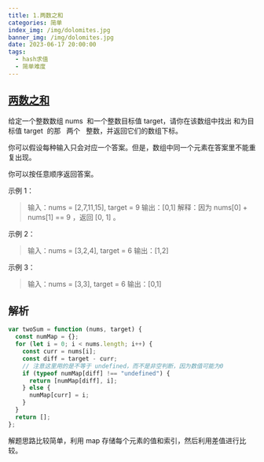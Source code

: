 ```yaml
---
title: 1.两数之和
categories: 简单
index_img: /img/dolomites.jpg
banner_img: /img/dolomites.jpg
date: 2023-06-17 20:00:00
tags:
  - hash求值
  - 简单难度
---
```


## [两数之和](https://leetcode.cn/problems/two-sum/)

给定一个整数数组 nums  和一个整数目标值 target，请你在该数组中找出 和为目标值 target  的那   两个   整数，并返回它们的数组下标。

你可以假设每种输入只会对应一个答案。但是，数组中同一个元素在答案里不能重复出现。

你可以按任意顺序返回答案。

<!-- more -->

示例 1：

> 输入：nums = [2,7,11,15], target = 9
> 输出：[0,1]
> 解释：因为 nums[0] + nums[1] == 9 ，返回 [0, 1] 。

示例 2：

> 输入：nums = [3,2,4], target = 6
> 输出：[1,2]

示例 3：

> 输入：nums = [3,3], target = 6
> 输出：[0,1]

## 解析

```javascript
var twoSum = function (nums, target) {
  const numMap = {};
  for (let i = 0; i < nums.length; i++) {
    const curr = nums[i];
    const diff = target - curr;
    // 注意这里用的是不等于 undefined，而不是非空判断，因为数值可能为0
    if (typeof numMap[diff] !== "undefined") {
      return [numMap[diff], i];
    } else {
      numMap[curr] = i;
    }
  }
  return [];
};
```

解题思路比较简单，利用 map 存储每个元素的值和索引，然后利用差值进行比较。
